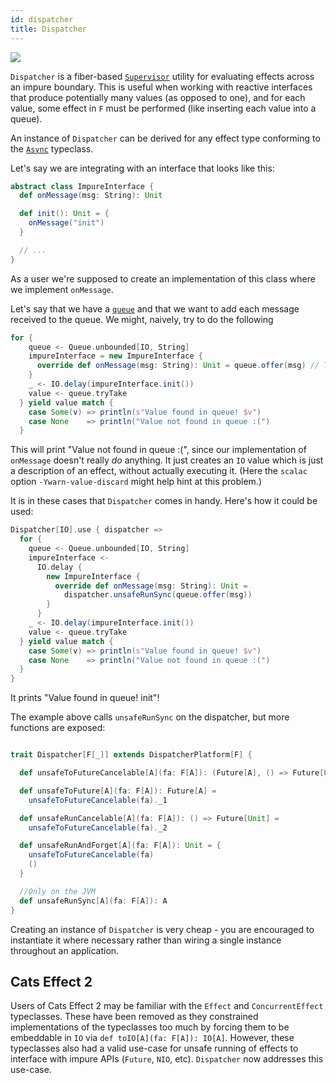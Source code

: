 ```yaml
---
id: dispatcher
title: Dispatcher
---
```


![](assets/dispatcher.jpeg)

`Dispatcher` is a fiber-based [`Supervisor`](./supervisor.md) utility for evaluating effects across an impure boundary. This is useful when working with reactive interfaces that produce potentially many values (as opposed to one), and for each value, some effect in `F` must be performed (like inserting each value into a queue).

An instance of `Dispatcher` can be derived for any effect type conforming to the [`Async`](../typeclasses/async.md) typeclass.


Let's say we are integrating with an interface that looks like this:

```scala
abstract class ImpureInterface {
  def onMessage(msg: String): Unit

  def init(): Unit = {
    onMessage("init")
  }

  // ...
}
```

As a user we're supposed to create an implementation of this class where we implement `onMessage`.

Let's say that we have a [`queue`](./queue.md) and that we want to add each message received to the queue. We might,
naively, try to do the following

```scala
for {
    queue <- Queue.unbounded[IO, String]
    impureInterface = new ImpureInterface {
      override def onMessage(msg: String): Unit = queue.offer(msg) // This returns an IO, so nothing really happens!
    }
    _ <- IO.delay(impureInterface.init())
    value <- queue.tryTake
  } yield value match {
    case Some(v) => println(s"Value found in queue! $v")
    case None    => println("Value not found in queue :(")
  }
```

This will print "Value not found in queue :(", since our implementation of `onMessage` 
doesn't really *do* anything. It just creates an `IO` value which is just a description of an effect,
without actually executing it. (Here the `scalac` option `-Ywarn-value-discard` might help hint at this problem.)

It is in these cases that `Dispatcher` comes in handy. Here's how it could be used:

```scala
Dispatcher[IO].use { dispatcher =>
  for {
    queue <- Queue.unbounded[IO, String]
    impureInterface <-
      IO.delay {
        new ImpureInterface {
          override def onMessage(msg: String): Unit =
            dispatcher.unsafeRunSync(queue.offer(msg))
        }
      }
    _ <- IO.delay(impureInterface.init())
    value <- queue.tryTake
  } yield value match {
    case Some(v) => println(s"Value found in queue! $v")
    case None    => println("Value not found in queue :(")
  }
}
```

It prints "Value found in queue! init"!

The example above calls `unsafeRunSync` on the dispatcher, but more functions are exposed:

```scala

trait Dispatcher[F[_]] extends DispatcherPlatform[F] {

  def unsafeToFutureCancelable[A](fa: F[A]): (Future[A], () => Future[Unit])

  def unsafeToFuture[A](fa: F[A]): Future[A] =
    unsafeToFutureCancelable(fa)._1

  def unsafeRunCancelable[A](fa: F[A]): () => Future[Unit] =
    unsafeToFutureCancelable(fa)._2

  def unsafeRunAndForget[A](fa: F[A]): Unit = {
    unsafeToFutureCancelable(fa)
    ()
  }

  //Only on the JVM
  def unsafeRunSync[A](fa: F[A]): A
}
```

Creating an instance of `Dispatcher` is very cheap - you are encouraged to instantiate it 
where necessary rather than wiring a single instance throughout an application.


## Cats Effect 2

Users of Cats Effect 2 may be familiar with the `Effect` and `ConcurrentEffect`
typeclasses. These have been removed as they constrained implementations of the
typeclasses too much by forcing them to be embeddable in `IO` via `def
toIO[A](fa: F[A]): IO[A]`. However, these typeclasses also had a valid use-case
for unsafe running of effects to interface with impure APIs (`Future`, `NIO`,
etc). `Dispatcher` now addresses this use-case.
